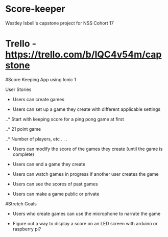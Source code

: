 # Score-keeper
Westley Isbell's capstone project for NSS Cohort 17


# Trello - https://trello.com/b/IQC4v54m/capstone

#Score Keeping App using Ionic 1

User Stories

*  Users can create games

*  Users can set up a game they create with different applicable settings

..*  Start with keeping score for a ping pong game at first

..*  21 point game

..*  Number of players, etc . . .

*  Users can modify the score of the games they create (until the game is complete)

*  Users can end a game they create

*  Users can watch games in progress if another user creates the game

*  Users can see the scores of past games

*  Users can make a game public or private


#Stretch Goals

*  Users who create games can use the microphone to narrate the game

*  Figure out a way to display a score on an LED screen with arduino or raspberry pi?
